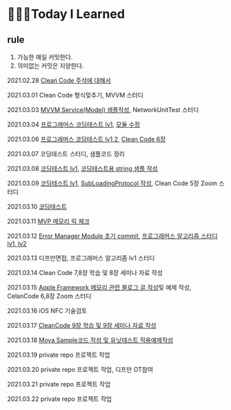 # 👨🏻‍💻Today I Learned

## rule
1. 가능한 매일 커밋한다.
2. 의미없는 커밋은 지양한다.

2021.02.28 [Clean Code 주석에 대해서](https://github.com/HanweeeeLee/CleanCodeStudy/tree/main/4.%20%EC%A3%BC%EC%84%9D)

2021.03.01 Clean Code 형식맞추기, MVVM 스터디

2021.03.03 [MVVM Service(Model) 샘플작성](https://github.com/HanweeeeLee/MVVMInputOutputSample), NetworkUnitTest 스터디

2021.03.04 [프로그래머스 코딩테스트 lv1](https://programmers.co.kr/learn/courses/30/lessons/64061?language=swift), [모듈 수정](https://github.com/HanweeeeLee/HWShimmerCollectionView)

2021.03.06 [프로그래머스 코딩테스트 lv1,2](https://github.com/HanweeeeLee/coding-test/tree/master/2021/0306), [Clean Code 6장](https://github.com/HanweeeeLee/CleanCodeStudy/tree/main/6.%20%EA%B0%9D%EC%B2%B4%EC%99%80%20%EC%9E%90%EB%A3%8C%EA%B5%AC%EC%A1%B0)

2021.03.07 코딩테스트 스터디, 샘플코드 정리

2021.03.08 [코딩테스트 lv1](https://github.com/HanweeeeLee/algorithm-study/tree/master/2021/0308), [코딩테스트용 string 샘플 작성](https://github.com/HanweeeeLee/algorithm-study/tree/master/Tip/Swift/String.playground)

2021.03.09 [코딩테스트 lv1](https://github.com/HanweeeeLee/algorithm-study/tree/master/2021/0309), [SubLoadingProtocol 작성](https://github.com/HanweeeeLee/commonLib/blob/master/SubViewLoadingProtocol.swift), Clean Code 5장 Zoom 스터디

2021.03.10 [코딩테스트](https://github.com/HanweeeeLee/algorithm-study/blob/master/2021/0310/README.md)

2021.03.11 [MVP 메모리 릭 체크](https://github.com/HanweeeeLee/TestModules/tree/master/ObjcBlockMemeryTest)

2021.03.12 [Error Manager Module 초기 commit](https://github.com/HanweeeeLee/NMRError), [프로그래머스 알고리즘 스터디 lv1, lv2](https://github.com/HanweeeeLee/algorithm-study/tree/master/2021/0312)

2021.03.13 디프만면접, 프로그래머스 알고리즘 lv1 스터디

2021.03.14 Clean Code 7,8장 학습 및 8장 세미나 자료 작성

2021.03.15 [Apple Framework 메모리 관련 블로그 글 작성](https://hanweeee.tistory.com/8)및 예제 작성, CelanCode 6,8장 Zoom 스터디

2021.03.16 iOS NFC 기술검토

2021.03.17 [CleanCode 9장 학습 및 9장 세미나 자료 작성](https://github.com/HanweeeeLee/CleanCodeStudy/tree/main/9.%20%EB%8B%A8%EC%9C%84%ED%85%8C%EC%8A%A4%ED%8A%B8)

2021.03.18 [Moya Sample코드 작성 및 유닛테스트 적용예제작성](https://github.com/HanweeeeLee/TestModules/tree/master/MoyaSample)

2021.03.19 private repo 프로젝트 작업

2021.03.20 private repo 프로젝트 작업, 디프만 OT참여

2021.03.21 private repo 프로젝트 작업

2021.03.22 private repo 프로젝트 작업

